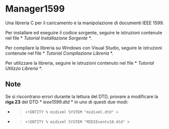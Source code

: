 # Manager1599
Una libreria C per il caricamento e la manipolazione di documenti IEEE 1599.

Per installare ed eseguire il codice sorgente, seguire le istruzioni contenute nel file * *Tutorial Installazione Sorgente* *.

Per compilare la libreria su Windows con Visual Studio, seguire le istruzioni contenute nel file * *Tutorial Compilazione Libreria* *.

Per utilizzare la libreria, seguire le istruzioni contenuto nel file * *Tutorial Utilizzo Libreria* *.

## Note
 
Se si riscontrano errori durante la lettura del DTD, provare a modificare la **riga 23** del DTD * *ieee1599.dtd* * in uno di questi due modi:
 
- >`<!ENTITY % midixml SYSTEM "midixml.dtd" >` 
- >`<!ENTITY % midixml SYSTEM "MIDIEvents10.dtd" >`
